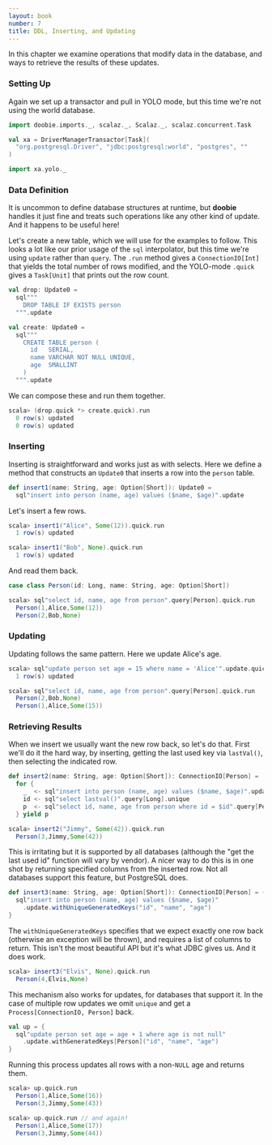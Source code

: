 ```yaml
---
layout: book
number: 7
title: DDL, Inserting, and Updating
---
```


In this chapter we examine operations that modify data in the database, and ways to retrieve the results of these updates.

### Setting Up

Again we set up a transactor and pull in YOLO mode, but this time we're not using the world database.

```scala
import doobie.imports._, scalaz._, Scalaz._, scalaz.concurrent.Task

val xa = DriverManagerTransactor[Task](
  "org.postgresql.Driver", "jdbc:postgresql:world", "postgres", ""
)

import xa.yolo._
```

### Data Definition

It is uncommon to define database structures at runtime, but **doobie** handles it just fine and treats such operations like any other kind of update. And it happens to be useful here! 

Let's create a new table, which we will use for the examples to follow. This looks a lot like our prior usage of the `sql` interpolator, but this time we're using `update` rather than `query`. The `.run` method gives a `ConnectionIO[Int]` that yields the total number of rows modified, and the YOLO-mode `.quick` gives a `Task[Unit]` that prints out the row count.

```scala
val drop: Update0 = 
  sql"""
    DROP TABLE IF EXISTS person
  """.update

val create: Update0 = 
  sql"""
    CREATE TABLE person (
      id   SERIAL,
      name VARCHAR NOT NULL UNIQUE,
      age  SMALLINT
    )
  """.update
```

We can compose these and run them together.

```scala
scala> (drop.quick *> create.quick).run
  0 row(s) updated
  0 row(s) updated
```


### Inserting


Inserting is straightforward and works just as with selects. Here we define a method that constructs an `Update0` that inserts a row into the `person` table.

```scala
def insert1(name: String, age: Option[Short]): Update0 =
  sql"insert into person (name, age) values ($name, $age)".update
```

Let's insert a few rows.

```scala
scala> insert1("Alice", Some(12)).quick.run
  1 row(s) updated

scala> insert1("Bob", None).quick.run
  1 row(s) updated
```

And read them back.

```scala
case class Person(id: Long, name: String, age: Option[Short])
```

```scala
scala> sql"select id, name, age from person".query[Person].quick.run
  Person(1,Alice,Some(12))
  Person(2,Bob,None)
```


### Updating


Updating follows the same pattern. Here we update Alice's age.

```scala
scala> sql"update person set age = 15 where name = 'Alice'".update.quick.run
  1 row(s) updated

scala> sql"select id, name, age from person".query[Person].quick.run
  Person(2,Bob,None)
  Person(1,Alice,Some(15))
```

### Retrieving Results

When we insert we usually want the new row back, so let's do that. First we'll do it the hard way, by inserting, getting the last used key via `lastVal()`, then selecting the indicated row. 

```scala
def insert2(name: String, age: Option[Short]): ConnectionIO[Person] =
  for {
    _  <- sql"insert into person (name, age) values ($name, $age)".update.run
    id <- sql"select lastval()".query[Long].unique
    p  <- sql"select id, name, age from person where id = $id".query[Person].unique
  } yield p
```

```scala
scala> insert2("Jimmy", Some(42)).quick.run
  Person(3,Jimmy,Some(42))
```

This is irritating but it is supported by all databases (although the "get the last used id" function will vary by vendor). A nicer way to do this is in one shot by returning specified columns from the inserted row. Not all databases support this feature, but PostgreSQL does.

```scala
def insert3(name: String, age: Option[Short]): ConnectionIO[Person] = {
  sql"insert into person (name, age) values ($name, $age)"
    .update.withUniqueGeneratedKeys("id", "name", "age")
}
```

The `withUniqueGeneratedKeys` specifies that we expect exactly one row back (otherwise an exception will be thrown), and requires a list of columns to return. This isn't the most beautiful API but it's what JDBC gives us. And it does work.

```scala
scala> insert3("Elvis", None).quick.run
  Person(4,Elvis,None)
```

This mechanism also works for updates, for databases that support it. In the case of multiple row updates we omit `unique` and get a `Process[ConnectionIO, Person]` back.


```scala
val up = {
  sql"update person set age = age + 1 where age is not null"
    .update.withGeneratedKeys[Person]("id", "name", "age")
}
```

Running this process updates all rows with a non-`NULL` age and returns them.

```scala
scala> up.quick.run
  Person(1,Alice,Some(16))
  Person(3,Jimmy,Some(43))

scala> up.quick.run // and again!
  Person(1,Alice,Some(17))
  Person(3,Jimmy,Some(44))
```






